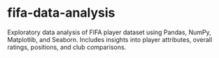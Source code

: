 # fifa-data-analysis
Exploratory data analysis of FIFA player dataset using Pandas, NumPy, Matplotlib, and Seaborn. Includes insights into player attributes, overall ratings, positions, and club comparisons.
